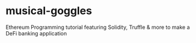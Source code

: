 # musical-goggles
Ethereum Programming tutorial featuring Solidity, Truffle &amp; more to make a DeFi banking application
